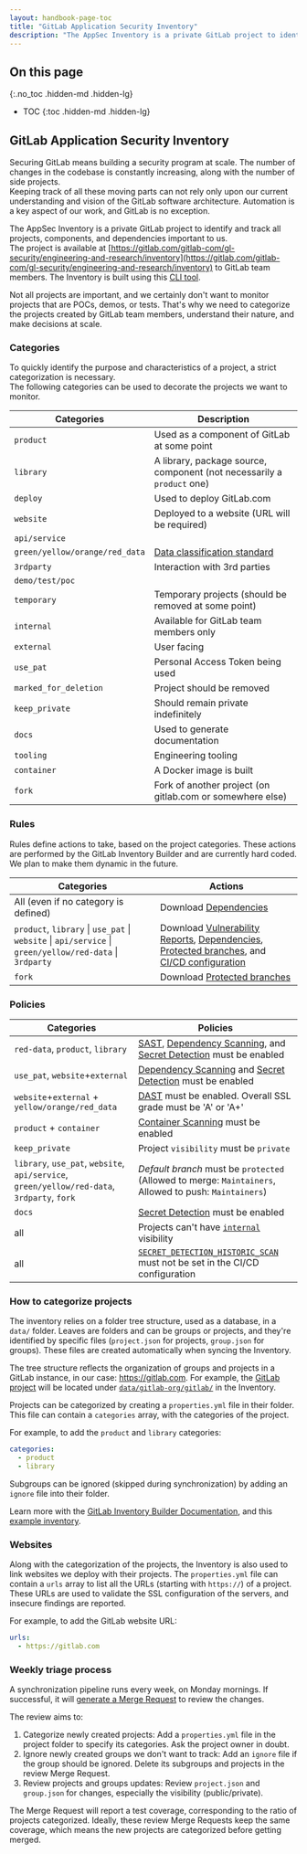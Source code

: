 ```yaml
---
layout: handbook-page-toc
title: "GitLab Application Security Inventory"
description: "The AppSec Inventory is a private GitLab project to identify and track all projects, components, and dependencies that matter for AppSec"
---
```


## On this page
{:.no_toc .hidden-md .hidden-lg}

- TOC
{:toc .hidden-md .hidden-lg}

## GitLab Application Security Inventory

Securing GitLab means building a security program at scale. The number of changes in the codebase is constantly increasing, along with the number of side projects.  
Keeping track of all these moving parts can not rely only upon our current understanding and vision of the GitLab software architecture. 
Automation is a key aspect of our work, and GitLab is no exception. 

The AppSec Inventory is a private GitLab project to identify and track all projects, components, and dependencies important to us.  
The project is available at [https://gitlab.com/gitlab-com/gl-security/engineering-and-research/inventory](https://gitlab.com/gitlab-com/gl-security/engineering-and-research/inventory)
to GitLab team members. The Inventory is built using this [CLI tool](https://gitlab.com/gitlab-com/gl-security/engineering-and-research/gib/).

Not all projects are important, and we certainly don't want to monitor projects that are POCs, demos, or tests.
That's why we need to categorize the projects created by GitLab team members, understand their nature, and make decisions at scale.

### Categories

To quickly identify the purpose and characteristics of a project, a strict categorization is necessary.  
The following categories can be used to decorate the projects we want to monitor.

| Categories | Description | 
| -------- | ----------- |
| `product` | Used as a component of GitLab at some point |
| `library` | A library, package source, component (not necessarily a `product` one) |
| `deploy` | Used to deploy GitLab.com |
| `website` | Deployed to a website (URL will be required) |
| `api/service` | |
| `green/yellow/orange/red_data` | [Data classification standard](https://about.gitlab.com/handbook/security/data-classification-standard.html) |
| `3rdparty` | Interaction with 3rd parties |
| `demo/test/poc` | |
| `temporary` | Temporary projects (should be removed at some point) |
| `internal` | Available for GitLab team members only |
| `external` | User facing |
| `use_pat` | Personal Access Token being used |
| `marked_for_deletion` | Project should be removed |
| `keep_private` | Should remain private indefinitely |
| `docs` | Used to generate documentation |
| `tooling` | Engineering tooling  |
| `container` | A Docker image is built |
| `fork` | Fork of another project (on gitlab.com or somewhere else) |

### Rules

Rules define actions to take, based on the project categories. These actions are performed by the GitLab Inventory Builder and are currently hard coded. We plan to make them dynamic in the future.

| Categories | Actions | 
| -------- | ----------- |
|  All (even if no category is defined) | Download [Dependencies] |
|  `product`, `library` \| `use_pat` \| `website` \| `api/service` \| `green/yellow/red-data` \| `3rdparty` | Download [Vulnerability Reports], [Dependencies], [Protected branches], and [CI/CD configuration] |
|  `fork` | Download [Protected branches] |

### Policies

| Categories | Policies | 
| -------- | ----------- |
| `red-data`, `product`, `library` | [SAST], [Dependency Scanning], and [Secret Detection] must be enabled |
| `use_pat`, `website`+`external` | [Dependency Scanning] and [Secret Detection] must be enabled |
| `website`+`external` + `yellow/orange/red_data` | [DAST] must be enabled. Overall SSL grade must be 'A' or 'A+' |
| `product` + `container` | [Container Scanning] must be enabled |
| `keep_private` | Project `visibility` must be `private` |
| `library`, `use_pat`, `website`, `api/service`, `green/yellow/red-data`, `3rdparty`, `fork` | *Default branch* must be `protected` (Allowed to merge: `Maintainers`, Allowed to push: `Maintainers`) |
| `docs` | [Secret Detection] must be enabled |
| all | Projects can't have [`internal`](https://docs.gitlab.com/ee/public_access/public_access.html#internal-projects-and-groups) visibility |
| all | [`SECRET_DETECTION_HISTORIC_SCAN`](https://docs.gitlab.com/ee/user/application_security/secret_detection/#full-history-secret-detection) must not be set in the CI/CD configuration |

<!-- Identifiers are used for readability of the tables above -->

[CI/CD configuration]: https://docs.gitlab.com/ee/api/lint.html
[DAST]: https://docs.gitlab.com/ee/user/application_security/dast/
[Dependencies]: https://docs.gitlab.com/ee/api/dependencies.html
[Dependency Scanning]: https://docs.gitlab.com/ee/user/application_security/dependency_scanning/
[Secret Detection]: https://docs.gitlab.com/ee/user/application_security/secret_detection/
[SAST]: https://docs.gitlab.com/ee/user/application_security/sast/
[Container Scanning]: https://docs.gitlab.com/ee/user/application_security/container_scanning/
[Vulnerability Reports]: https://docs.gitlab.com/ee/api/project_vulnerabilities.html
[Protected branches]: https://docs.gitlab.com/ce/api/protected_branches.html

### How to categorize projects

The inventory relies on a folder tree structure, used as a database, in a `data/` folder. 
Leaves are folders and can be groups or projects, and they're identified by specific files (`project.json` for projects, `group.json` for groups). 
These files are created automatically when syncing the Inventory.

The tree structure reflects the organization of groups and projects in a GitLab instance, in our case: https://gitlab.com. 
For example, the [GitLab project](https://gitlab.com/gitlab-org/gitlab/) will be located under [`data/gitlab-org/gitlab/`](https://gitlab.com/gitlab-com/gl-security/engineering-and-research/inventory/-/tree/main/data/gitlab-org/gitlab) in the Inventory.

Projects can be categorized by creating a `properties.yml` file in their folder. This file can contain a `categories` array, with the categories of the project.

For example, to add the `product` and `library` categories:

```yaml
categories:
  - product
  - library
```

Subgroups can be ignored (skipped during synchronization) by adding an `ignore` file into their folder. 

Learn more with the [GitLab Inventory Builder Documentation](https://gitlab.com/gitlab-com/gl-security/engineering-and-research/gib/-/blob/main/README.md), and this [example inventory](https://gitlab.com/gitlab-com/gl-security/engineering-and-research/inventory-example).

### Websites

Along with the categorization of the projects, the Inventory is also used to link websites we deploy with their projects. The `properties.yml` file can contain a `urls` array to list all the URLs (starting with `https://`) of a project. These URLs are used to validate the SSL configuration of the servers, and insecure findings are reported.

For example, to add the GitLab website URL:

```yaml
urls:
  - https://gitlab.com
```

### Weekly triage process

A synchronization pipeline runs every week, on Monday mornings. If successful, it will [generate a Merge Request](https://gitlab.com/gitlab-com/gl-security/engineering-and-research/inventory/-/merge_requests) to review the changes. 

The review aims to:

1. Categorize newly created projects: Add a `properties.yml` file in the project folder to specify its categories. Ask the project owner in doubt.
1. Ignore newly created groups we don't want to track: Add an `ignore` file if the group should be ignored. Delete its subgroups and projects in the review Merge Request.
1. Review projects and groups updates: Review `project.json` and `group.json` for changes, especially the visibility (public/private).

The Merge Request will report a test coverage, corresponding to the ratio of projects categorized. Ideally, these review Merge Requests keep the same coverage, which means the new projects are categorized before getting merged.

